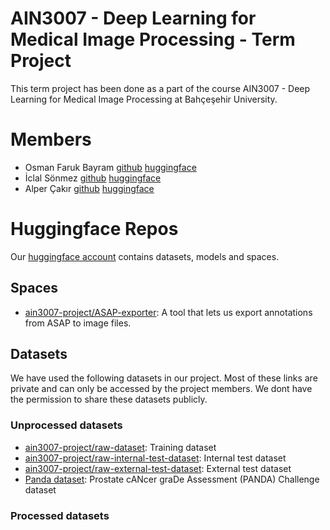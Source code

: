 
# **AIN3007 - Deep Learning for Medical Image Processing** - Term Project

This term project has been done as a part of the course AIN3007 - Deep Learning for Medical Image Processing at Bahçeşehir University. 

# Members

- Osman Faruk Bayram [github](https://github.com/osbm) [huggingface](https://huggingface.co/osbm)
- İclal Sönmez [github](https://github.com/iclalsonmez) [huggingface](https://huggingface.co/iclallalala)
- Alper Çakır [github](https://github.com/Alperitoo) [huggingface](https://huggingface.co/Alperitoo)

# Huggingface Repos

Our [huggingface account](https://huggingface.co/ain3007-project) contains datasets, models and spaces.

## Spaces

- [ain3007-project/ASAP-exporter](https://huggingface.co/spaces/ain3007-project/ASAP-exporter): A tool that lets us export annotations from ASAP to image files.

## Datasets

We have used the following datasets in our project. Most of these links are private and can only be accessed by the project members. We dont have the permission to share these datasets publicly. 

### Unprocessed datasets 

- [ain3007-project/raw-dataset](https://huggingface.co/datasets/ain3007-project/raw-dataset): Training dataset
- [ain3007-project/raw-internal-test-dataset](https://huggingface.co/datasets/ain3007-project/raw-internal-test-dataset): Internal test dataset
- [ain3007-project/raw-external-test-dataset](https://huggingface.co/datasets/ain3007-project/raw-external-test-dataset): External test dataset
- [Panda dataset](https://www.kaggle.com/competitions/prostate-cancer-grade-assessment/data): Prostate cANcer graDe Assessment (PANDA) Challenge dataset

### Processed datasets

